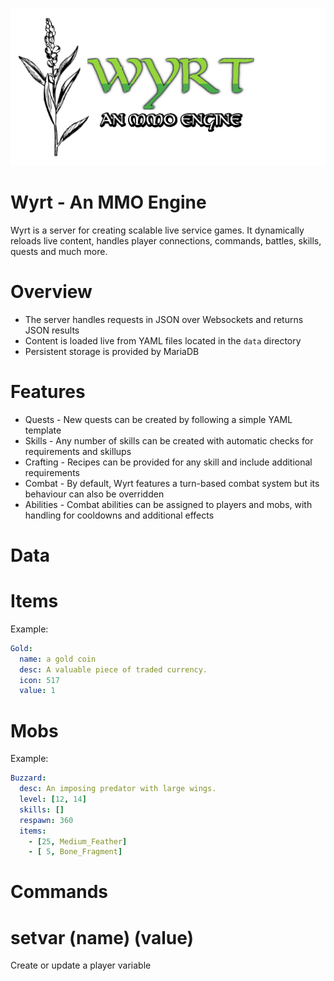 [![Wyrt](https://github.com/LoxleyXI/Wyrt/blob/main/Wyrt.png)](https://github.com/LoxleyXI/Wyrt)

Wyrt - An MMO Engine
==
Wyrt is a server for creating scalable live service games. It dynamically reloads live content, handles player connections, commands, battles, skills, quests and much more.

Overview
===
* The server handles requests in JSON over Websockets and returns JSON results
* Content is loaded live from YAML files located in the `data` directory
* Persistent storage is provided by MariaDB

Features
===
* Quests - New quests can be created by following a simple YAML template
* Skills - Any number of skills can be created with automatic checks for requirements and skillups
* Crafting - Recipes can be provided for any skill and include additional requirements
* Combat - By default, Wyrt features a turn-based combat system but its behaviour can also be overridden
* Abilities - Combat abilities can be assigned to players and mobs, with handling for cooldowns and additional effects

Data
===

Items
====
Example:
```yaml
Gold:
  name: a gold coin
  desc: A valuable piece of traded currency.
  icon: 517
  value: 1
```

Mobs
====
Example:
```yaml
Buzzard:
  desc: An imposing predator with large wings.
  level: [12, 14]
  skills: []
  respawn: 360
  items:
    - [25, Medium_Feather]
    - [ 5, Bone_Fragment]
```

Commands
===

setvar (name) (value)
====
Create or update a player variable
